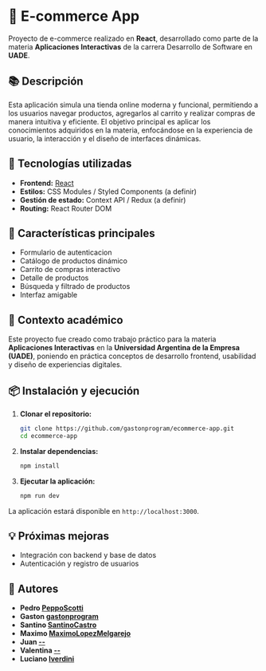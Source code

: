 # 🛒 E-commerce App

Proyecto de e-commerce realizado en **React**, desarrollado como parte de la materia **Aplicaciones Interactivas** de la carrera Desarrollo de Software en **UADE**.

## 📚 Descripción

Esta aplicación simula una tienda online moderna y funcional, permitiendo a los usuarios navegar productos, agregarlos al carrito y realizar compras de manera intuitiva y eficiente. El objetivo principal es aplicar los conocimientos adquiridos en la materia, enfocándose en la experiencia de usuario, la interacción y el diseño de interfaces dinámicas.

## 🚀 Tecnologías utilizadas

- **Frontend:** [React](https://reactjs.org/)
- **Estilos:** CSS Modules / Styled Components (a definir)
- **Gestión de estado:** Context API / Redux (a definir)
- **Routing:** React Router DOM

## 🎯 Características principales

- Formulario de autenticacion
- Catálogo de productos dinámico
- Carrito de compras interactivo
- Detalle de productos
- Búsqueda y filtrado de productos
- Interfaz amigable

## 🏫 Contexto académico

Este proyecto fue creado como trabajo práctico para la materia **Aplicaciones Interactivas** en la **Universidad Argentina de la Empresa (UADE)**, poniendo en práctica conceptos de desarrollo frontend, usabilidad y diseño de experiencias digitales.

## 📦 Instalación y ejecución

1. **Clonar el repositorio:**

   ```bash
   git clone https://github.com/gastonprogram/ecommerce-app.git
   cd ecommerce-app
   ```

2. **Instalar dependencias:**

   ```bash
   npm install
   ```

3. **Ejecutar la aplicación:**
   ```bash
   npm run dev
   ```

La aplicación estará disponible en `http://localhost:3000`.

## 💡 Próximas mejoras

- Integración con backend y base de datos
- Autenticación y registro de usuarios

## 🤝 Autores

- **Pedro [PeppoScotti](https://github.com/PeppoScotti)**
- **Gaston [gastonprogram](https://github.com/gastonprogram)**
- **Santino [SantinoCastro](https://github.com/Gusabelu1)**
- **Maximo [MaximoLopezMelgarejo](https://github.com/maximolopezmelgarejo)**
- **Juan [--](https://github.com/Juanli255)**
- **Valentina [--](https://github.com/gastonprogram)**
- **Luciano [lverdini](https://github.com/lverdini)**
